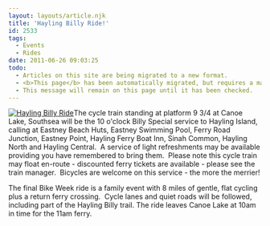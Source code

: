 ```yaml
---
layout: layouts/article.njk
title: 'Hayling Billy Ride!'
id: 2533
tags:
  - Events
  - Rides
date: 2011-06-26 09:03:25
todo:
  - Articles on this site are being migrated to a new format.
  - <b>This page</b> has been automatically migrated, but requires a manual check-&amp;-tune to ensure the format and links all work as expected.
  - This message will remain on this page until it has been checked.
---
```


[![Hayling Billy Ride](http://www.pompeybug.co.uk/wp-content/uploads/2011/06/Hayling-Billy-Ride-300x199.jpg "Hayling Billy Ride")](http://www.pompeybug.co.uk/wp-content/uploads/2011/06/Hayling-Billy-Ride.jpg)The cycle train standing at platform 9 3/4 at Canoe Lake, Southsea will be the 10 o'clock Billy Special service to Hayling Island, calling at Eastney Beach Huts, Eastney Swimming Pool, Ferry Road Junction, Eastney Point, Hayling Ferry Boat Inn, Sinah Common, Hayling North and Hayling Central.  A service of light refreshments may be available providing you have remembered to bring them.  Please note this cycle train may float en-route - discounted ferry tickets are available - please see the train manager.  Bicycles are welcome on this service - the more the merrier!

The final Bike Week ride is a family event with 8 miles of gentle, flat cycling plus a return ferry crossing.  Cycle lanes and quiet roads will be followed, including part of the Hayling Billy trail. The ride leaves Canoe Lake at 10am in time for the 11am ferry.